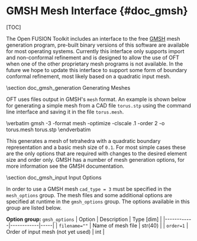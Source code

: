 GMSH Mesh Interface    {#doc_gmsh}
===================

[TOC]

The Open FUSION Toolkit includes an interface to the free [GMSH](https://www.geuz.org/gmsh) mesh generation program, pre-built binary versions of
this software are available for most operating systems. Currently this interface only supports import and non-conformal refinement
and is designed to allow the use of OFT when one of the other proprietary mesh programs is not available. In the future we
hope to update this interface to support some form of boundary conformal refinement, most likely based on a quadratic input mesh.

\section doc_gmsh_generation Generating Meshes

OFT uses files output in GMSH's `mesh` format. An example is shown below for generating a simple mesh from a CAD file `torus.stp` using
the command line interface and saving it in the file `torus.mesh`.

\verbatim
gmsh -3 -format mesh -optimize -clscale .1 -order 2 -o torus.mesh torus.stp
\endverbatim

This generates a mesh of tetrahedra with a quadratic boundary representation and a basic mesh size of `0.1`. For most simple cases these
are the only options that are required with changes to the desired element size and order only. GMSH has a number of mesh generation
options, for more information see the GMSH documentation.

\section doc_gmsh_input Input Options

In order to use a GMSH mesh `cad_type = 3` must be specified in the `mesh_options` group. The
mesh files and some additional options are specified at runtime in the `gmsh_options` group.
The options available in this group are listed below.

**Option group:** `gmsh_options`
|  Option  |  Description  | Type [dim] |
|------------|------------|-----|
| `filename=""` | Name of mesh file | str(40) |
| `order=1`     | Order of input mesh (not yet used) | int |
